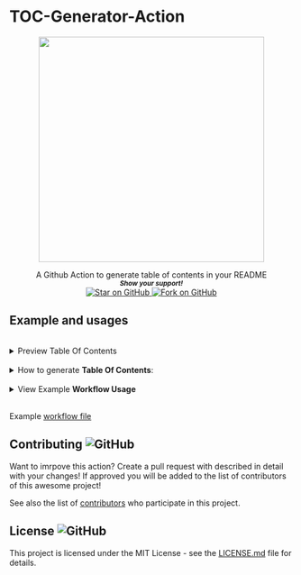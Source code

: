 # TOC-Generator-Action


<p align="center">
  <img height="400" src="https://capsule-render.vercel.app/api?type=waving&color=03a9f4&height=300&section=header&text=Table of Contents Generator&fontSize=60&fontColor=ffffff&animation=fadeIn&fontAlignY=38&desc=A GitHub Workflow Action by github.com/MarketingPipeline &descAlignY=51&descAlign=50" />
</p>
<div align="center">
A Github Action to generate table of contents in your README
  
  
   <br>
  <small> <b><i>Show your support!</i> </b></small>
  <br>
   <a href="https://github.com/MarketingPipeline/TOC-Generator-Action">
    <img title="Star on GitHub" src="https://img.shields.io/github/stars/MarketingPipeline/TOC-Generator-Action.svg?style=social&label=Star">
  </a>
  <a href="https://github.com/MarketingPipeline/GitHub-Downloader-Action/fork">
    <img title="Fork on GitHub" src="https://img.shields.io/github/forks/MarketingPipeline/TOC-Generator-Action.svg?style=social&label=Fork">
  </a>
   </p>  
 </div>



	

## Example and usages


######

<details><summary> Preview Table Of Contents</summary>

<br> 

<!-- toc -->

- [Example and usages](#example-and-usages)
- [WARNING: Only 1 table of contents can be generated in a README - if you use more than one you WILL face problems.](#warning-only-1-table-of-contents-can-be-generated-in-a-readme---if-you-use-more-than-one-you-will-face-problems)
- [Contributing ![GitHub](https://img.shields.io/github/contributors/MarketingPipeline/TOC-Generator-Action)](#contributing-githubhttpsimgshieldsiogithubcontributorsmarketingpipelinetoc-generator-action)
- [License ![GitHub](https://img.shields.io/github/license/MarketingPipeline/TOC-Generator-Action)](#license-githubhttpsimgshieldsiogithublicensemarketingpipelinetoc-generator-action)

<!-- tocstop -->


 <br>	 	 	
</details>

<br>
<details><summary>How to generate <b>Table Of Contents</b>:</summary>
<br>
  
## WARNING: Only 1 table of contents can be generated in a README - if you use more than one you WILL face problems.   
  
To generate tables of contents automatically use anywhere in your README.md file a comment like so

   
&lt;!-- toc -->

&lt;!-- tocstop -->


 <br>	 
</details>

<br>

<details>
<summary> View Example <b>Workflow Usage</b></summary> 
<br><br>

    - uses: actions/checkout@v2
    - uses: MarketingPipeline/TOC-Generator-Action@main


    - name: Commit and Push Updated Table Of Contents
      run: |
         git config --global user.name "github-actions[bot]"
         git config --global user.email "41898282+github-actions[bot]@users.noreply.github.com"
         git add README.md
         git commit -m "Updated Table Of Contents"
         git push
         
</details>

<br>

Example [workflow file](.github/workflows/example_workflow.yaml)         



## Contributing ![GitHub](https://img.shields.io/github/contributors/MarketingPipeline/TOC-Generator-Action)

Want to imrpove this action? Create a pull request with described in detail with your changes! If approved you will be added to the list of contributors of this awesome project!

See also the list of
[contributors](https://github.com/MarketingPipeline/TOC-Generator-Action/graphs/contributors) who
participate in this project.

## License ![GitHub](https://img.shields.io/github/license/MarketingPipeline/TOC-Generator-Action)

This project is licensed under the MIT License - see the
[LICENSE.md](https://github.com/MarketingPipeline/TOC-Generator-Action/blob/main/LICENSE) file for
details.



